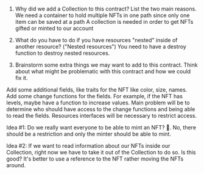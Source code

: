 1. Why did we add a Collection to this contract? List the two main reasons.
We need a container to hold multiple NFTs in one path since only one item can be saved at a path
A collection is needed in order to get NFTs gifted or minted to our account

2. What do you have to do if you have resources "nested" inside of another resource? ("Nested resources")
You need to have a destroy function to destroy nested resources.

3. Brainstorm some extra things we may want to add to this contract. Think about what might be problematic with this contract and how we could fix it.

Add some additional fields, like traits for the NFT like color, size, names.
Add some change functions for the fields. For example, if the NFT has levels, maybe have a function to increase values.
Main problem will be to determine who should have access to the change functions and being able to read the fields. Resources interfaces will be necessary to restrict access.

Idea #1: Do we really want everyone to be able to mint an NFT? 🤔. No, there should be a restriction and only the minter should be able to mint.

Idea #2: If we want to read information about our NFTs inside our Collection, right now we have to take it out of the Collection to do so. Is this good?
It's better to use a reference to the NFT rather moving the NFTs around.
